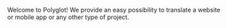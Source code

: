 Welcome to Polyglot!
We provide an easy possibility to translate a website or mobile app or any other type of project.